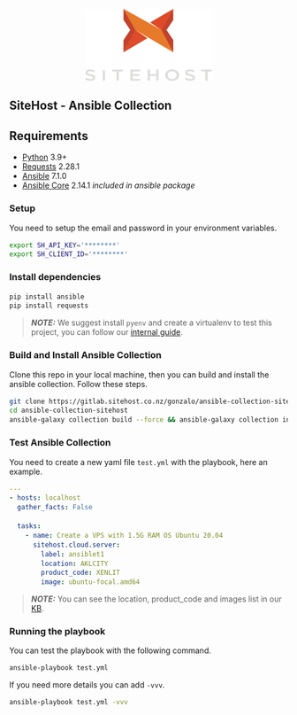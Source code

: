 <p align="center">
    <a href="https://sitehost.nz" target="_blank">
        <img src=".github/sitehost-logo.svg" height="130">
    </a>
</p>

## SiteHost - Ansible Collection

Requirements
------------

- [Python](https://www.python.org/downloads/) 3.9+
- [Requests](https://pypi.org/project/requests/) 2.28.1
- [Ansible](https://pypi.org/project/ansible/) 7.1.0
- [Ansible Core](https://pypi.org/project/ansible-core/) 2.14.1 _included in ansible package_

### Setup

You need to setup the email and password in your environment variables.

```bash
export SH_API_KEY='********'
export SH_CLIENT_ID='********'
```

### Install dependencies

```bash
pip install ansible
pip install requests
```

> **_NOTE:_**  We suggest install `pyenv` and create a virtualenv to test this project, you can follow our [internal guide](https://gitlab.sitehost.co.nz/ops/operations-internal/-/issues/494#note_77555).

### Build and Install Ansible Collection

Clone this repo in your local machine, then you can build and install the ansible collection. Follow these steps.

```sh
git clone https://gitlab.sitehost.co.nz/gonzalo/ansible-collection-sitehost
cd ansible-collection-sitehost
ansible-galaxy collection build --force && ansible-galaxy collection install sitehost-cloud-1.0.0.tar.gz -vvv --force
```

### Test Ansible Collection

You need to create a new yaml file `test.yml` with the playbook, here an example.
```yaml
---
- hosts: localhost
  gather_facts: False

  tasks:
    - name: Create a VPS with 1.5G RAM OS Ubuntu 20.04
      sitehost.cloud.server:
        label: ansiblet1
        location: AKLCITY
        product_code: XENLIT
        image: ubuntu-focal.amd64
```
> **_NOTE:_**  You can see the location, product_code and images list in our [KB](https://kb.sitehost.nz/developers/api).

### Running the playbook

You can test the playbook with the following command.

```bash
ansible-playbook test.yml
```

If you need more details you can add `-vvv`.

```bash
ansible-playbook test.yml -vvv
```